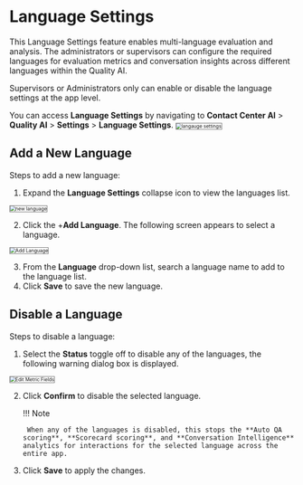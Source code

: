 # Language Settings 

This Language Settings feature enables multi-language evaluation and analysis. The administrators or supervisors can configure the required languages for evaluation metrics and conversation insights across different languages within the Quality AI.

Supervisors or Administrators only can enable or disable the language settings at the app level.

You can access **Language Settings** by navigating to **Contact Center AI** > **Quality AI** > **Settings** > **Language Settings**. 
<img src="../settings/langauge-settings/images/lang-settings-page.png" alt="langauge settings" title="langauge settings" style="border: 1px solid gray; zoom:60%;">

## Add a New Language

Steps to add a new language:

1. Expand the **Language Settings** collapse icon to view the languages list.  
<img src="../settings/langauge-settings/images/add-language.png" alt="new language" title="new language" style="border: 1px solid gray; zoom:60%;">

2. Click the +**Add Language**. The following screen appears to select a language.  

<img src="../settings/langauge-settings/images/add-lnew-anguage.png" alt="Add Language" title="Add Language" style="border: 1px solid gray; zoom:60%;">

3. From the **Language** drop-down list, search a language name to add to the language list.
4. Click **Save** to save the new language.

## Disable a Language

Steps to disable a language:

1. Select the **Status** toggle off to disable any of the languages, the following warning dialog box is displayed. 
<img src="../settings/langauge-settings/images/disable-language.png" alt="Edit Metric Fields" title="Edit Metric Fields" style="border: 1px solid gray; zoom:60%;">

2. Click **Confirm** to disable the selected language.

    !!! Note

        When any of the languages is disabled, this stops the **Auto QA scoring**, **Scorecard scoring**, and **Conversation Intelligence** analytics for interactions for the selected language across the entire app.  

3. Click **Save** to apply the changes.